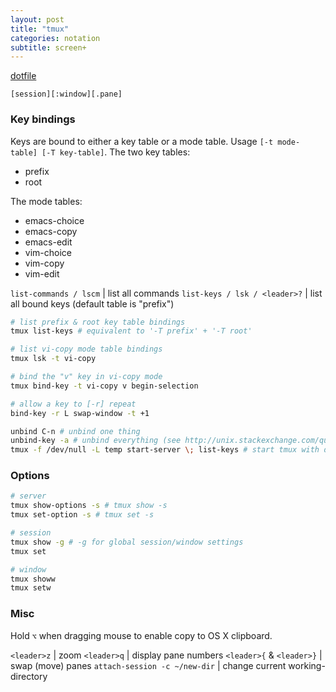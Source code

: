 ```yaml
---
layout: post
title: "tmux"
categories: notation
subtitle: screen+
---
```



[dotfile](https://github.com/cozywigwam/dotfiles/blob/master/.tmux.conf)

`[session][:window][.pane]`

### Key bindings

Keys are bound to either a key table or a mode table. Usage `[-t mode-table] [-T key-table]`. The two key tables: 

- prefix
- root

The mode tables:

- emacs-choice
- emacs-copy
- emacs-edit
- vim-choice
- vim-copy
- vim-edit


`list-commands / lscm` | list all commands
`list-keys / lsk / <leader>?` | list all bound keys (default table is "prefix")


```bash
# list prefix & root key table bindings
tmux list-keys # equivalent to '-T prefix' + '-T root'

# list vi-copy mode table bindings
tmux lsk -t vi-copy

# bind the "v" key in vi-copy mode
tmux bind-key -t vi-copy v begin-selection

# allow a key to [-r] repeat
bind-key -r L swap-window -t +1

unbind C-n # unbind one thing
unbind-key -a # unbind everything (see http://unix.stackexchange.com/questions/57641/reload-of-tmux-config-not-unbinding-keys-bind-key-is-cumulative)
tmux -f /dev/null -L temp start-server \; list-keys # start tmux with default keys
```


### Options

```bash
# server
tmux show-options -s # tmux show -s
tmux set-option -s # tmux set -s

# session
tmux show -g # -g for global session/window settings
tmux set

# window
tmux showw
tmux setw
```


### Misc

Hold `⌥` when dragging mouse to enable copy to OS X clipboard.

`<leader>z` | zoom
`<leader>q` | display pane numbers
`<leader>{` & `<leader>}` | swap (move) panes
`attach-session -c ~/new-dir` | change current working-directory
